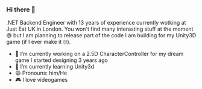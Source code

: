 ### Hi there 👋

<!--
**maurofranchi/maurofranchi** is a ✨ _special_ ✨ repository because its `README.md` (this file) appears on your GitHub profile.
-->
.NET Backend Engineer with 13 years of experience currently wotking at Just Eat UK in London.
You won't find many interasting stuff at the moment 😅 but I am planning to release part of the code I am building for my Unity3D game (if I ever make it 🙄).

- 🔭 I’m currently working on a 2.5D CharacterController for my dream game I started designing 3 years ago
- 🌱 I’m currently learning Unity3d
- 😄 Pronouns: him/He
- 🎮 I love videogames

